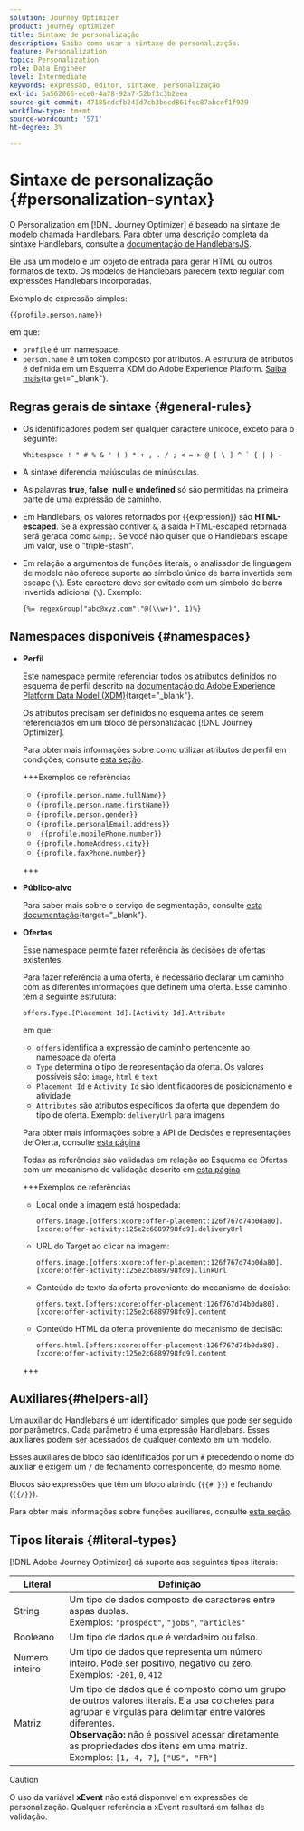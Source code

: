 ```yaml
---
solution: Journey Optimizer
product: journey optimizer
title: Sintaxe de personalização
description: Saiba como usar a sintaxe de personalização.
feature: Personalization
topic: Personalization
role: Data Engineer
level: Intermediate
keywords: expressão, editor, sintaxe, personalização
exl-id: 5a562066-ece0-4a78-92a7-52bf3c3b2eea
source-git-commit: 47185cdcfb243d7cb3becd861fec87abcef1f929
workflow-type: tm+mt
source-wordcount: '571'
ht-degree: 3%

---
```


# Sintaxe de personalização {#personalization-syntax}

O Personalization em [!DNL Journey Optimizer] é baseado na sintaxe de modelo chamada Handlebars. Para obter uma descrição completa da sintaxe Handlebars, consulte a [documentação de HandlebarsJS](https://handlebarsjs.com/).

Ele usa um modelo e um objeto de entrada para gerar HTML ou outros formatos de texto. Os modelos de Handlebars parecem texto regular com expressões Handlebars incorporadas.

Exemplo de expressão simples:

`{{profile.person.name}}`

em que:

* `profile` é um namespace.
* `person.name` é um token composto por atributos. A estrutura de atributos é definida em um Esquema XDM do Adobe Experience Platform. [Saiba mais](https://experienceleague.adobe.com/docs/experience-platform/xdm/home.html?lang=pt-BR){target="_blank"}.

## Regras gerais de sintaxe {#general-rules}

* Os identificadores podem ser qualquer caractere unicode, exceto para o seguinte:

  ```
  Whitespace ! " # % & ' ( ) * + , . / ; < = > @ [ \ ] ^ ` { | } ~
  ```

* A sintaxe diferencia maiúsculas de minúsculas.

* As palavras **true**, **false**, **null** e **undefined** só são permitidas na primeira parte de uma expressão de caminho.

* Em Handlebars, os valores retornados por {{expression}} são **HTML-escaped**. Se a expressão contiver `&`, a saída HTML-escaped retornada será gerada como `&amp;`. Se você não quiser que o Handlebars escape um valor, use o &quot;triple-stash&quot;.

* Em relação a argumentos de funções literais, o analisador de linguagem de modelo não oferece suporte ao símbolo único de barra invertida sem escape (`\`). Este caractere deve ser evitado com um símbolo de barra invertida adicional (`\`). Exemplo:

  `{%= regexGroup("abc@xyz.com","@(\\w+)", 1)%}`

## Namespaces disponíveis {#namespaces}

* **Perfil**

  Este namespace permite referenciar todos os atributos definidos no esquema de perfil descrito na [documentação do Adobe Experience Platform Data Model (XDM)](https://experienceleague.adobe.com/docs/experience-platform/xdm/home.html?lang=pt-BR){target="_blank"}.

  Os atributos precisam ser definidos no esquema antes de serem referenciados em um bloco de personalização [!DNL Journey Optimizer].

  Para obter mais informações sobre como utilizar atributos de perfil em condições, consulte [esta seção](functions/helpers.md#if-function).

  +++Exemplos de referências

   * `{{profile.person.name.fullName}}`
   * `{{profile.person.name.firstName}}`
   * `{{profile.person.gender}}`
   * `{{profile.personalEmail.address}}`
   * ` {{profile.mobilePhone.number}}`
   * `{{profile.homeAddress.city}}`
   * `{{profile.faxPhone.number}}`

  +++

* **Público-alvo**

  Para saber mais sobre o serviço de segmentação, consulte [esta documentação](https://experienceleague.adobe.com/docs/experience-platform/segmentation/home.html?lang=pt-BR){target="_blank"}.

* **Ofertas**

  Esse namespace permite fazer referência às decisões de ofertas existentes.

  Para fazer referência a uma oferta, é necessário declarar um caminho com as diferentes informações que definem uma oferta. Esse caminho tem a seguinte estrutura:

  `offers.Type.[Placement Id].[Activity Id].Attribute`

  em que:

   * `offers` identifica a expressão de caminho pertencente ao namespace da oferta
   * `Type` determina o tipo de representação da oferta. Os valores possíveis são: `image`, `html` e `text`
   * `Placement Id` e `Activity Id` são identificadores de posicionamento e atividade
   * `Attributes` são atributos específicos da oferta que dependem do tipo de oferta. Exemplo: `deliveryUrl` para imagens

  Para obter mais informações sobre a API de Decisões e representações de Oferta, consulte [esta página](../offers/api-reference/offer-delivery-api/decisioning-api.md)

  Todas as referências são validadas em relação ao Esquema de Ofertas com um mecanismo de validação descrito em [esta página](../personalization/personalization-build-expressions.md)

  +++Exemplos de referências

   * Local onde a imagem está hospedada:

     `offers.image.[offers:xcore:offer-placement:126f767d74b0da80].[xcore:offer-activity:125e2c6889798fd9].deliveryUrl`

   * URL do Target ao clicar na imagem:

     `offers.image.[offers:xcore:offer-placement:126f767d74b0da80].[xcore:offer-activity:125e2c6889798fd9].linkUrl`

   * Conteúdo de texto da oferta proveniente do mecanismo de decisão:

     `offers.text.[offers:xcore:offer-placement:126f767d74b0da80].[xcore:offer-activity:125e2c6889798fd9].content`

   * Conteúdo HTML da oferta proveniente do mecanismo de decisão:

     `offers.html.[offers:xcore:offer-placement:126f767d74b0da80].[xcore:offer-activity:125e2c6889798fd9].content`

  +++

## Auxiliares{#helpers-all}

Um auxiliar do Handlebars é um identificador simples que pode ser seguido por parâmetros. Cada parâmetro é uma expressão Handlebars. Esses auxiliares podem ser acessados de qualquer contexto em um modelo.

Esses auxiliares de bloco são identificados por um `#` precedendo o nome do auxiliar e exigem um `/` de fechamento correspondente, do mesmo nome.

Blocos são expressões que têm um bloco abrindo (`{{# }}`) e fechando (`{{/}}`).

Para obter mais informações sobre funções auxiliares, consulte [esta seção](functions/helpers.md).

## Tipos literais {#literal-types}

[!DNL Adobe Journey Optimizer] dá suporte aos seguintes tipos literais:

| Literal | Definição |
| ------- | ---------- |
| String | Um tipo de dados composto de caracteres entre aspas duplas. <br>Exemplos: `"prospect"`, `"jobs"`, `"articles"` |
| Booleano | Um tipo de dados que é verdadeiro ou falso. |
| Número inteiro | Um tipo de dados que representa um número inteiro. Pode ser positivo, negativo ou zero. <br>Exemplos: `-201`, `0`, `412` |
| Matriz | Um tipo de dados que é composto como um grupo de outros valores literais. Ela usa colchetes para agrupar e vírgulas para delimitar entre valores diferentes. <br> **Observação:** não é possível acessar diretamente as propriedades dos itens em uma matriz. <br> Exemplos: `[1, 4, 7]`, `["US", "FR"]` |

>[!CAUTION]
>
>O uso da variável **xEvent** não está disponível em expressões de personalização. Qualquer referência a xEvent resultará em falhas de validação.
